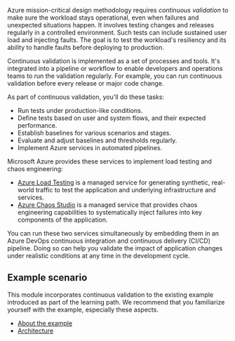 Azure mission-critical design methodology requires *continuous validation* to make sure the workload stays operational, even when failures and unexpected situations happen. It involves testing changes and releases regularly in a controlled environment. Such tests can include sustained user load and injecting faults. The goal is to test the workload's resiliency and its ability to handle faults before deploying to production.

Continuous validation is implemented as a set of processes and tools. It's integrated into a pipeline or workflow to enable developers and operations teams to run the validation regularly. For example, you can run continuous validation before every release or major code change. 

As part of continuous validation, you'll do these tasks:

- Run tests under production-like conditions.
- Define tests based on user and system flows, and their expected performance.
- Establish baselines for various scenarios and stages.
- Evaluate and adjust baselines and thresholds regularly.
- Implement Azure services in automated pipelines.

Microsoft Azure provides these services to implement load testing and chaos engineering:

- [Azure Load Testing](/azure/load-testing/overview-what-is-azure-load-testing) is a managed service for generating synthetic, real-world traffic to test the application and underlying infrastructure and services.
- [Azure Chaos Studio](/azure/chaos-studio/chaos-studio-overview) is a managed service that provides chaos engineering capabilities to systematically inject failures into key components of the application.

You can run these two services simultaneously by embedding them in an Azure DevOps continuous integration and continuous delivery (CI/CD) pipeline. Doing so can help you validate the impact of application changes under realistic conditions at any time in the development cycle.

## Example scenario

This module incorporates continuous validation to the existing example introduced as part of the learning path. We recommend that you familiarize yourself with the example, especially these aspects.

- [About the example](/training/modules/azure-mission-critical/1-introduction#example-scenario)
- [Architecture](/training/modules/design-health-model-mission-critical-workload/3-exercise-layered-model#example-architecture)

